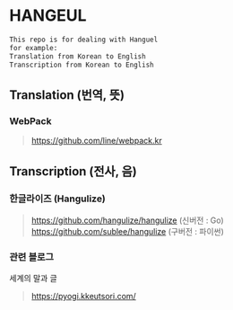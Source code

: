 # HANGEUL
```markdown
This repo is for dealing with Hanguel
for example:
Translation from Korean to English
Transcription from Korean to English
```

## Translation (번역, 뜻)
### WebPack
> https://github.com/line/webpack.kr

## Transcription (전사, 음)
### 한글라이즈 (Hangulize)
> https://github.com/hangulize/hangulize (신버전 : Go)
> https://github.com/sublee/hangulize (구버전 : 파이썬)

### 관련 블로그
세계의 말과 글
> https://pyogi.kkeutsori.com/
